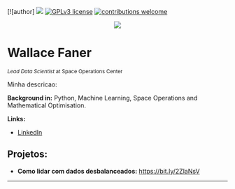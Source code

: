[![author] [![](https://img.shields.io/badge/python-3.7+-blue.svg)](https://www.python.org/downloads/release/python-365/) [![GPLv3 license](https://img.shields.io/badge/License-GPLv3-blue.svg)](http://perso.crans.org/besson/LICENSE.html) [![contributions welcome](https://img.shields.io/badge/contributions-welcome-brightgreen.svg?style=flat)](https://github.com/carlosfab/data_science/issues)

<p align="center">
  <img src="https://github.com/wallacefaner/data_science/blob/master/Captura%20de%20Tela%202020-06-02%20às%2017.42.54.png" >
</p>

# Wallace Faner 
<sub>*Lead Data Scientist* at Space Operations Center</sub>

Minha descricao: 

**Background in:** Python, Machine Learning, Space Operations and Mathematical Optimisation.

**Links:**
* [LinkedIn](https://www.linkedin.com/feed/)



## Projetos:

* **Como lidar com dados desbalanceados:** https://bit.ly/2ZlaNsV

---

